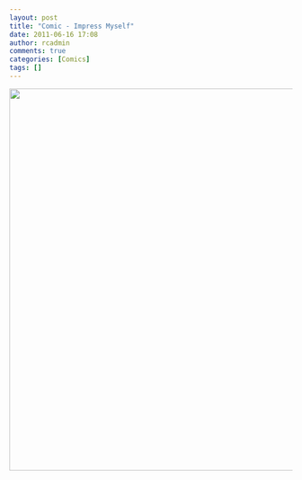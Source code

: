 ```yaml
---
layout: post
title: "Comic - Impress Myself"
date: 2011-06-16 17:08
author: rcadmin
comments: true
categories: [Comics]
tags: []
---
```

<a href="http://bitsmack.com/wp/2011/06/16/comic-impress-myself/"><img src="http://dl.bitsmack.com/uploads/2011/06/20110616.jpg" alt="" title="also here is a sports almanac so you can bet on sporting events and know the outcome" width="680" height="680" class="alignnone size-full wp-image-2218" /></a>
